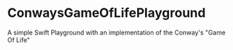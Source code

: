# ConwaysGameOfLifePlayground
A simple Swift Playground with an implementation of the Conway's "Game Of Life"
